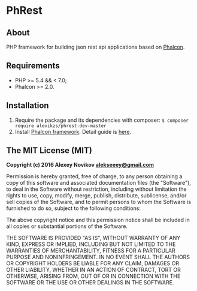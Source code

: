 # PhRest

## About

PHP framework for building json rest api applications based on [Phalcon](https://phalconphp.com).

## Requirements

* PHP >= 5.4 && < 7.0;
* Phalcon >= 2.0.

## Installation

1. Require the package and its dependencies with composer: ```$ composer require alevikzs/phrest:dev-master```
2. Install [Phalcon framework](https://phalconphp.com). Detail guide is [here](https://phalconphp.com/download).

## The MIT License (MIT)

**Copyright (c) 2016 Alexey Novikov <alekseeey@gmail.com>**

Permission is hereby granted, free of charge, to any person obtaining a copy
of this software and associated documentation files (the "Software"), to deal
in the Software without restriction, including without limitation the rights
to use, copy, modify, merge, publish, distribute, sublicense, and/or sell
copies of the Software, and to permit persons to whom the Software is
furnished to do so, subject to the following conditions:

The above copyright notice and this permission notice shall be included in
all copies or substantial portions of the Software.

THE SOFTWARE IS PROVIDED "AS IS", WITHOUT WARRANTY OF ANY KIND, EXPRESS OR
IMPLIED, INCLUDING BUT NOT LIMITED TO THE WARRANTIES OF MERCHANTABILITY,
FITNESS FOR A PARTICULAR PURPOSE AND NONINFRINGEMENT. IN NO EVENT SHALL THE
AUTHORS OR COPYRIGHT HOLDERS BE LIABLE FOR ANY CLAIM, DAMAGES OR OTHER
LIABILITY, WHETHER IN AN ACTION OF CONTRACT, TORT OR OTHERWISE, ARISING FROM,
OUT OF OR IN CONNECTION WITH THE SOFTWARE OR THE USE OR OTHER DEALINGS IN
THE SOFTWARE.
